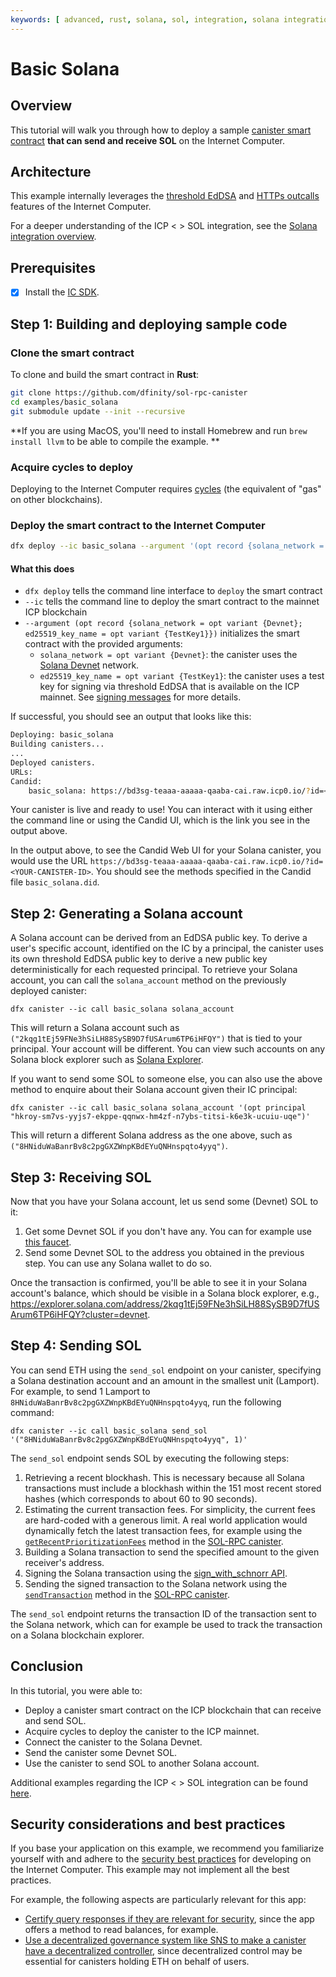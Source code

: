 ```yaml
---
keywords: [ advanced, rust, solana, sol, integration, solana integration ]
---
```


# Basic Solana


## Overview

This tutorial will walk you through how to deploy a
sample [canister smart contract](TODO)
**that can send and receive SOL** on the Internet Computer.

## Architecture

This example internally leverages
the [threshold EdDSA](https://internetcomputer.org/docs/current/developer-docs/smart-contracts/encryption/t-schnorr)
and [HTTPs outcalls](https://internetcomputer.org/docs/current/developer-docs/smart-contracts/advanced-features/https-outcalls/https-outcalls-overview)
features of the Internet Computer.

For a deeper understanding of the ICP < > SOL integration, see
the [Solana integration overview](TODO).

## Prerequisites

* [x] Install the [IC SDK](https://internetcomputer.org/docs/current/developer-docs/setup/install/index.mdx).

## Step 1: Building and deploying sample code

### Clone the smart contract

To clone and build the smart contract in **Rust**:

```bash
git clone https://github.com/dfinity/sol-rpc-canister
cd examples/basic_solana
git submodule update --init --recursive
```

**If you are using MacOS, you'll need to install Homebrew and run `brew install llvm` to be able to compile the example.
**

### Acquire cycles to deploy

Deploying to the Internet Computer requires [cycles](https://internetcomputer.org/docs/current/developer-docs/getting-started/tokens-and-cycles) (the equivalent of "gas" on other blockchains).

### Deploy the smart contract to the Internet Computer

```bash
dfx deploy --ic basic_solana --argument '(opt record {solana_network = opt variant {Devnet}; ed25519_key_name = opt variant {TestKey1}})'
```

#### What this does

- `dfx deploy` tells the command line interface to `deploy` the smart contract
- `--ic` tells the command line to deploy the smart contract to the mainnet ICP blockchain
- `--argument (opt record {solana_network = opt variant {Devnet}; ed25519_key_name = opt variant {TestKey1}})`
  initializes the smart contract with the provided arguments:
    - `solana_network = opt variant {Devnet}`: the canister uses
      the [Solana Devnet](https://solana.com/docs/core/clusters)
      network.
    - `ed25519_key_name = opt variant {TestKey1}`: the canister uses a test key for signing via threshold EdDSA that is
      available on the ICP mainnet.
      See [signing messages](https://internetcomputer.org/docs/current/developer-docs/smart-contracts/encryption/signing-messages#signing-messages-1)
      for more details.

If successful, you should see an output that looks like this:

```bash
Deploying: basic_solana
Building canisters...
...
Deployed canisters.
URLs:
Candid:
    basic_solana: https://bd3sg-teaaa-aaaaa-qaaba-cai.raw.icp0.io/?id=<YOUR-CANISTER-ID>
```

Your canister is live and ready to use! You can interact with it using either the command line or using the Candid UI,
which is the link you see in the output above.

In the output above, to see the Candid Web UI for your Solana canister, you would use the
URL `https://bd3sg-teaaa-aaaaa-qaaba-cai.raw.icp0.io/?id=<YOUR-CANISTER-ID>`. You should see the methods specified in the Candid file `basic_solana.did`.

## Step 2: Generating a Solana account

A Solana account can be derived from an EdDSA public key. To derive a user's specific account, identified on the IC
by a principal, the canister uses its own threshold EdDSA public key to derive a new public key deterministically for
each requested principal. To retrieve your Solana account, you can call the `solana_account` method on the
previously deployed canister:

```shell
dfx canister --ic call basic_solana solana_account
```

This will return a Solana account such as `("2kqg1tEj59FNe3hSiLH88SySB9D7fUSArum6TP6iHFQY")` that is tied to your
principal. Your account will be different. You can view such accounts on any Solana block explorer such as [Solana Explorer](https://explorer.solana.com/?cluster=devnet).

If you want to send some SOL to someone else, you can also use the above method to enquire about their Solana account
given their IC principal:

```shell
dfx canister --ic call basic_solana solana_account '(opt principal "hkroy-sm7vs-yyjs7-ekppe-qqnwx-hm4zf-n7ybs-titsi-k6e3k-ucuiu-uqe")'
```

This will return a different Solana address as the one above, such
as `("8HNiduWaBanrBv8c2pgGXZWnpKBdEYuQNHnspqto4yyq")`.

## Step 3: Receiving SOL

Now that you have your Solana account, let us send some (Devnet) SOL to it:

1. Get some Devnet SOL if you don't have any. You can for example use [this faucet](https://faucet.solana.com/).
2. Send some Devnet SOL to the address you obtained in the previous step. You can use any Solana wallet to do so.

Once the transaction is confirmed, you'll be able to see it in your Solana account's balance, which should be visible
in a Solana block explorer, e.g., https://explorer.solana.com/address/2kqg1tEj59FNe3hSiLH88SySB9D7fUSArum6TP6iHFQY?cluster=devnet.

## Step 4: Sending SOL

You can send ETH using the `send_sol` endpoint on your canister, specifying a Solana destination account and an amount
in the smallest unit (Lamport). For example, to send 1 Lamport to `8HNiduWaBanrBv8c2pgGXZWnpKBdEYuQNHnspqto4yyq`, run the 
following command:

```shell
dfx canister --ic call basic_solana send_sol '("8HNiduWaBanrBv8c2pgGXZWnpKBdEYuQNHnspqto4yyq", 1)'
```

The `send_sol` endpoint sends SOL by executing the following steps:

1. Retrieving a recent blockhash. This is necessary because all Solana transactions must include a blockhash within the
   151 most recent stored hashes (which corresponds to about 60 to 90 seconds).
2. Estimating the current transaction fees. For simplicity, the current fees are hard-coded with a generous limit. A
   real world application would dynamically fetch the latest transaction fees, for example using the [`getRecentPrioritizationFees`](TODO)
   method in the [SOL-RPC canister](TODO).
3. Building a Solana transaction to send the specified amount to the given receiver's address.
4. Signing the Solana transaction using the [sign_with_schnorr API](https://internetcomputer.org/docs/current/developer-docs/smart-contracts/signatures/signing-messages-t-schnorr).
5. Sending the signed transaction to the Solana network using the [`sendTransaction`](TODO) method in the [SOL-RPC canister](TODO).

The `send_sol` endpoint returns the transaction ID of the transaction sent to the Solana network, which can for example be used
to track the transaction on a Solana blockchain explorer.

## Conclusion

In this tutorial, you were able to:

* Deploy a canister smart contract on the ICP blockchain that can receive and send SOL.
* Acquire cycles to deploy the canister to the ICP mainnet.
* Connect the canister to the Solana Devnet.
* Send the canister some Devnet SOL.
* Use the canister to send SOL to another Solana account.

Additional examples regarding the ICP < > SOL integration can be
found [here](TODO).

## Security considerations and best practices

If you base your application on this example, we recommend you familiarize yourself with and adhere to
the [security best practices](https://internetcomputer.org/docs/current/references/security/) for developing on the
Internet Computer. This example may not implement all the best practices.

For example, the following aspects are particularly relevant for this app:

* [Certify query responses if they are relevant for security](https://internetcomputer.org/docs/current/references/security/general-security-best-practices#certify-query-responses-if-they-are-relevant-for-security),
  since the app offers a method to read balances, for example.
* [Use a decentralized governance system like SNS to make a canister have a decentralized controller](https://internetcomputer.org/docs/current/references/security/rust-canister-development-security-best-practices#use-a-decentralized-governance-system-like-sns-to-make-a-canister-have-a-decentralized-controller),
  since decentralized control may be essential for canisters holding ETH on behalf of users.
